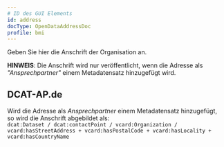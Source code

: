 ```yaml
---
# ID des GUI Elements
id: address
docType: OpenDataAddressDoc
profile: bmi
---
```


Geben Sie hier die Anschrift der Organisation an.

**HINWEIS**: Die Anschrift wird nur veröffentlicht, wenn die Adresse als *"Ansprechpartner"* einem Metadatensatz hinzugefügt wird.

## DCAT-AP.de
Wird die Adresse als *Ansprechpartner* einem Metadatensatz hinzugefügt, so wird die Anschrift abgebildet als:<br />
`dcat:Dataset / dcat:contactPoint / vcard:Organization / vcard:hasStreetAddress + vcard:hasPostalCode + vcard:hasLocality + vcard:hasCountryName`

